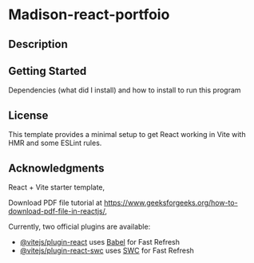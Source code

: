 # Madison-react-portfoio

## Description

## Getting Started

Dependencies (what did I install) and how to install to run this program

## License

This template provides a minimal setup to get React working in Vite with HMR and some ESLint rules.

## Acknowledgments

React + Vite starter template,

Download PDF file tutorial at https://www.geeksforgeeks.org/how-to-download-pdf-file-in-reactjs/,





Currently, two official plugins are available:

- [@vitejs/plugin-react](https://github.com/vitejs/vite-plugin-react/blob/main/packages/plugin-react/README.md) uses [Babel](https://babeljs.io/) for Fast Refresh
- [@vitejs/plugin-react-swc](https://github.com/vitejs/vite-plugin-react-swc) uses [SWC](https://swc.rs/) for Fast Refresh